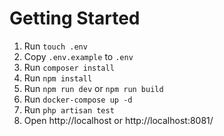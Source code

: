 # Getting Started

1. Run `touch .env`
2. Copy `.env.example` to `.env`
3. Run `composer install`
4. Run `npm install`
5. Run `npm run dev` or `npm run build`
6. Run `docker-compose up -d` 
7. Run `php artisan test`
8. Open http://localhost or http://localhost:8081/